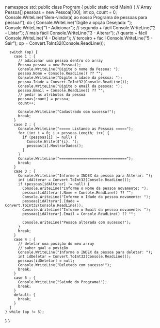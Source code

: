 namespace std;
public class Program {
  public static void Main() {
    // Array
    Pessoa[] pessoas = new Pessoa[100];
    int op, count = 0;
    Console.WriteLine("Bem-vindo(a) ao nosso Programa de pessoas para pessoa!");
    do {
      Console.WriteLine("Digite a opção Desejada: ");
      Console.WriteLine("1 - Adicionar"); // segundo + fácil
      Console.WriteLine("2 - Listar"); // mais fácil
      Console.WriteLine("3 - Alterar"); // quarto + fácil
      Console.WriteLine("4 - Deletar"); // terceiro + fácil
      Console.WriteLine("5 - Sair");
      op = Convert.ToInt32(Console.ReadLine());

      switch (op) {
        case 1 : {
          // adicionar uma pessoa dentro do array
          Pessoa pessoa = new Pessoa();
          Console.WriteLine("Digite o nome da Pessoa: ");
          pessoa.Nome = Console.ReadLine() ?? "";
          Console.WriteLine("Digite a idade da pessoa: ");
          pessoa.Idade = Convert.ToInt32(Console.ReadLine());
          Console.WriteLine("Digite o email da pessoa: ");
          pessoa.Email = Console.ReadLine() ?? "";
          // pedir as atributos da pessoa
          pessoas[count] = pessoa;
          count++;

          Console.WriteLine("Cadastrado com sucesso!");
          break;
        }
        case 2 : {
          Console.WriteLine("===== Listando as Pessoas =====");
          for (int i = 0; i < pessoas.Length; i++) {
            if (pessoas[i] != null) {
              Console.Write($"{i}. ");
              pessoas[i].MostrarDados();
            }
          }
          Console.WriteLine("===============================");
          break;
        }
        case 3 : {
          Console.WriteLine("Informe o INDEX da pessoa para Alterar: ");
          int idAlterar = Convert.ToInt32(Console.ReadLine());
          if (pessoas[idAlterar] != null) {
            Console.WriteLine("Informe o Nome da pessoa novamente: ");
            pessoas[idAlterar].Nome = Console.ReadLine() ?? "";
            Console.WriteLine("Informe o Idade da pessoa novamente: ");
            pessoas[idAlterar].Idade = Convert.ToInt32(Console.ReadLine());
            Console.WriteLine("Informe o Email da pessoa novamente: ");
            pessoas[idAlterar].Email = Console.ReadLine() ?? "";

            Console.WriteLine("Pessoa alterada com sucesso!");
          } 
          break;
        }
        case 4 : {
          // deletar uma posição do meu array
          // saber qual a posição
          Console.WriteLine("Informe o INDEX da pessoa para deletar: ");
          int idDeletar = Convert.ToInt32(Console.ReadLine());
          pessoas[idDeletar] = null;
          Console.WriteLine("Deletado com sucesso!");
          break;
        }
        case 5 : {
          Console.WriteLine("Saindo do Programa!");
          break;
        }
        default: {
          break;
        }
      }
    } while (op != 5);
  }
}